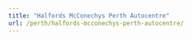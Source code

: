 ```yaml
---
title: "Halfords McConechys Perth Autocentre"
url: /perth/halfords-mcconechys-perth-autocentre/
---
```

